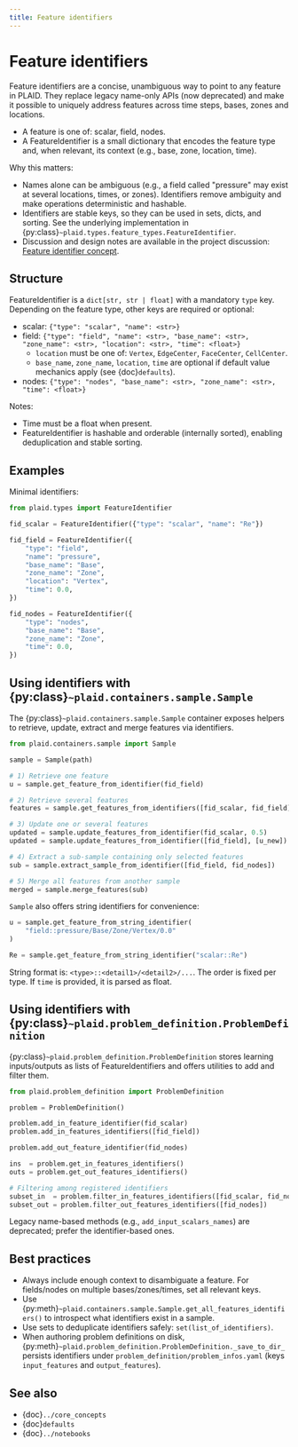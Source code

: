 ```yaml
---
title: Feature identifiers
---
```


# Feature identifiers

Feature identifiers are a concise, unambiguous way to point to any feature in PLAID. They replace legacy name-only APIs (now deprecated) and make it possible to uniquely address features across time steps, bases, zones and locations.

- A feature is one of: scalar, field, nodes.
- A FeatureIdentifier is a small dictionary that encodes the feature type and, when relevant, its context (e.g., base, zone, location, time).

Why this matters:
- Names alone can be ambiguous (e.g., a field called "pressure" may exist at several locations, times, or zones). Identifiers remove ambiguity and make operations deterministic and hashable.
- Identifiers are stable keys, so they can be used in sets, dicts, and sorting. See the underlying implementation in {py:class}`~plaid.types.feature_types.FeatureIdentifier`.
- Discussion and design notes are available in the project discussion: [Feature identifier concept](https://github.com/orgs/PLAID-lib/discussions/107).

## Structure

FeatureIdentifier is a `dict[str, str | float]` with a mandatory `type` key. Depending on the feature type, other keys are required or optional:

- scalar: `{"type": "scalar", "name": <str>}`
- field: `{"type": "field", "name": <str>, "base_name": <str>, "zone_name": <str>, "location": <str>, "time": <float>}`
  - `location` must be one of: `Vertex`, `EdgeCenter`, `FaceCenter`, `CellCenter`.
  - `base_name`, `zone_name`, `location`, `time` are optional if default value mechanics apply (see {doc}`defaults`).
- nodes: `{"type": "nodes", "base_name": <str>, "zone_name": <str>, "time": <float>}`

Notes:
- Time must be a float when present.
- FeatureIdentifier is hashable and orderable (internally sorted), enabling deduplication and stable sorting.

## Examples

Minimal identifiers:

```python
from plaid.types import FeatureIdentifier

fid_scalar = FeatureIdentifier({"type": "scalar", "name": "Re"})

fid_field = FeatureIdentifier({
    "type": "field",
    "name": "pressure",
    "base_name": "Base",
    "zone_name": "Zone",
    "location": "Vertex",
    "time": 0.0,
})

fid_nodes = FeatureIdentifier({
    "type": "nodes",
    "base_name": "Base",
    "zone_name": "Zone",
    "time": 0.0,
})
```

## Using identifiers with {py:class}`~plaid.containers.sample.Sample`

The {py:class}`~plaid.containers.sample.Sample` container exposes helpers to retrieve, update, extract and merge features via identifiers.

```python
from plaid.containers.sample import Sample

sample = Sample(path)

# 1) Retrieve one feature
u = sample.get_feature_from_identifier(fid_field)

# 2) Retrieve several features
features = sample.get_features_from_identifiers([fid_scalar, fid_field])

# 3) Update one or several features
updated = sample.update_features_from_identifier(fid_scalar, 0.5)            # scalar
updated = sample.update_features_from_identifier([fid_field], [u_new])       # field

# 4) Extract a sub-sample containing only selected features
sub = sample.extract_sample_from_identifier([fid_field, fid_nodes])

# 5) Merge all features from another sample
merged = sample.merge_features(sub)
```

`Sample` also offers string identifiers for convenience:

```python
u = sample.get_feature_from_string_identifier(
    "field::pressure/Base/Zone/Vertex/0.0"
)

Re = sample.get_feature_from_string_identifier("scalar::Re")
```

String format is: `<type>::<detail1>/<detail2>/...`. The order is fixed per type. If `time` is provided, it is parsed as float.

## Using identifiers with {py:class}`~plaid.problem_definition.ProblemDefinition`

{py:class}`~plaid.problem_definition.ProblemDefinition` stores learning inputs/outputs as lists of FeatureIdentifiers and offers utilities to add and filter them.

```python
from plaid.problem_definition import ProblemDefinition

problem = ProblemDefinition()

problem.add_in_feature_identifier(fid_scalar)
problem.add_in_features_identifiers([fid_field])

problem.add_out_feature_identifier(fid_nodes)

ins  = problem.get_in_features_identifiers()
outs = problem.get_out_features_identifiers()

# Filtering among registered identifiers
subset_in  = problem.filter_in_features_identifiers([fid_scalar, fid_nodes])
subset_out = problem.filter_out_features_identifiers([fid_nodes])
```

Legacy name-based methods (e.g., `add_input_scalars_names`) are deprecated; prefer the identifier-based ones.

## Best practices

- Always include enough context to disambiguate a feature. For fields/nodes on multiple bases/zones/times, set all relevant keys.
- Use {py:meth}`~plaid.containers.sample.Sample.get_all_features_identifiers()` to introspect what identifiers exist in a sample.
- Use sets to deduplicate identifiers safely: `set(list_of_identifiers)`.
- When authoring problem definitions on disk, {py:meth}`~plaid.problem_definition.ProblemDefinition._save_to_dir_` persists identifiers under `problem_definition/problem_infos.yaml` (keys `input_features` and `output_features`).

## See also

- {doc}`../core_concepts`
- {doc}`defaults`
- {doc}`../notebooks`
